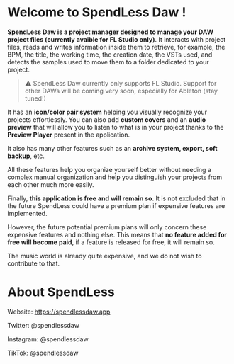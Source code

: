 # Welcome to SpendLess Daw !

**SpendLess Daw is a project manager designed to manage your DAW project files (currently avaible for FL Studio only)**.
It interacts with project files, reads and writes information inside them to retrieve, for example, the BPM, the title, the working time, the creation date, the VSTs used, and detects the samples used to move them to a folder dedicated to your project.

> ⚠ SpendLess Daw currently only supports FL Studio. Support for other DAWs will be coming very soon, especially for Ableton (stay tuned!)

It has an **icon/color pair system** helping you visually recognize your projects effortlessly.
You can also add **custom covers** and an **audio preview** that will allow you to listen to what is in your project thanks to the **Preview Player** present in the application.

It also has many other features such as an **archive system, export, soft backup**, etc.

All these features help you organize yourself better without needing a complex manual organization and help you distinguish your projects from each other much more easily.

Finally, **this application is free and will remain so**. It is not excluded that in the future SpendLess could have a premium plan if expensive features are implemented.

However, the future potential premium plans will only concern these expensive features and nothing else.
This means that **no feature added for free will become paid**, if a feature is released for free, it will remain so.

The music world is already quite expensive, and we do not wish to contribute to that.

# About SpendLess

Website: https://spendlessdaw.app

Twitter: @spendlessdaw

Instagram: @spendlessdaw

TikTok: @spendlessdaw
